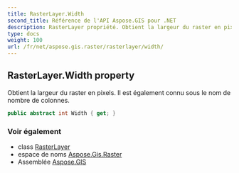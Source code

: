 ```yaml
---
title: RasterLayer.Width
second_title: Référence de l'API Aspose.GIS pour .NET
description: RasterLayer propriété. Obtient la largeur du raster en pixels. Il est également connu sous le nom de nombre de colonnes.
type: docs
weight: 100
url: /fr/net/aspose.gis.raster/rasterlayer/width/
---
```

## RasterLayer.Width property

Obtient la largeur du raster en pixels. Il est également connu sous le nom de nombre de colonnes.

```csharp
public abstract int Width { get; }
```

### Voir également

* class [RasterLayer](../)
* espace de noms [Aspose.Gis.Raster](../../rasterlayer/)
* Assemblée [Aspose.GIS](../../../)


